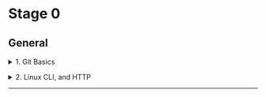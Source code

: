 # Stage 0

## General

<details><summary>1. Git Basics</summary>

At first I was confused by git and all these commands, especially when the examples were given in Python. Now, after a two-week course and watching additional videos, it became more clear to me. I hope to become a confident git user when working on my future projects.
I have passed all nesessary tasks at [learngitbranching.js.org](https://learngitbranching.js.org/). Screenshots are [here](https://github.com/yuliaMasliak/kottans-frontend/tree/main/git_basic).</details>

<details><summary>2. Linux CLI, and HTTP</summary>
<details><summary>Quiz 1</summary>
![quiz1](https://github.com/yuliaMasliak/kottans-frontend/blob/main/task_linux_cli/quiz1.png)</details>
<details><summary>Quiz 2</summary>
[quiz2](https://github.com/yuliaMasliak/kottans-frontend/blob/main/task_linux_cli/quiz2.png)</details>
<details><summary>Quiz 3</summary>
[quiz3](https://github.com/yuliaMasliak/kottans-frontend/blob/main/task_linux_cli/quiz3.png)</details>
<details><summary>Quiz 4</summary>
[quiz4](https://github.com/yuliaMasliak/kottans-frontend/blob/main/task_linux_cli/quiz4.png)</details>
</details>

---
